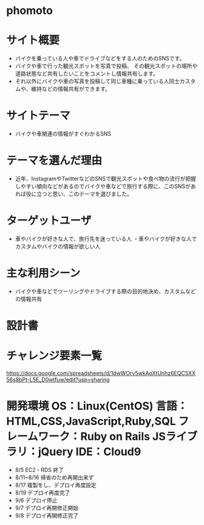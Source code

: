
#  phomoto

#  サイト概要
- バイクを乗っている人や車でドライブなどをする人のためのSNSです。
- バイクや車で行った観光スポットを写真で投稿、 その観光スポットの場所や道路状態など共有したいことをコメントし情報共有します。 
- それ以外にバイクや車の写真を投稿して同じ車種に乗っている人同士カスタムや、維持などの情報共有ができます。

#  サイトテーマ
- バイクや車関連の情報がすぐわかるSNS

#  テーマを選んだ理由
- 近年、InstagramやTwitterなどのSNSで観光スポットや食べ物の流行が把握しやすい傾向などがあるのでバイクや車などで旅行する際に、このSNSがあれば役に立つと思い、このテーマを選びました。
#  ターゲットユーザ
- 車やバイクが好きな人で、旅行先を迷っている人 ・車やバイクが好きな人でカスタムやバイクの情報が欲しい人

#  主な利用シーン
- バイクや車などでツーリングやドライブする際の目的地決め、カスタムなどの情報共有

#  設計書
#  チャレンジ要素一覧
https://docs.google.com/spreadsheets/d/1dwWOrv5wkAoXtUnhz6EQC5XX56s8bPt-L5E_D0wtfuw/edit?usp=sharing

#  開発環境 OS：Linux(CentOS) 言語：HTML,CSS,JavaScript,Ruby,SQL フレームワーク：Ruby on Rails JSライブラリ：jQuery IDE：Cloud9

- 8/5 EC2・RDS 終了
- 8/11~8/16 帰省のため再開出来ず
- 8/17 複製をし、デプロイ再度設定
- 8/19 デプロイ再度完了
- 9/6 デプロイ停止
- 9/7 デプロイ再開修正開始
- 9/8 デプロイ再開修正完了
